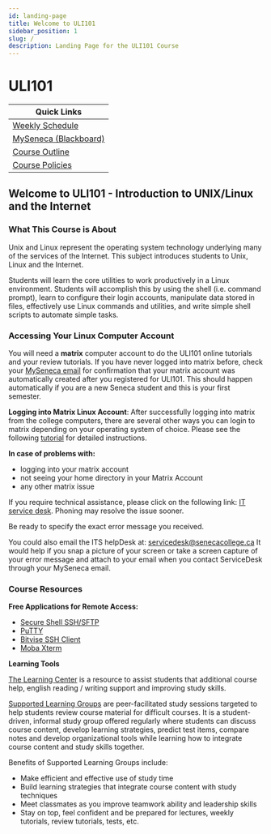 ```yaml
---
id: landing-page
title: Welcome to ULI101
sidebar_position: 1
slug: /
description: Landing Page for the ULI101 Course
---
```


# ULI101

| **Quick Links** |
| --- |
| [Weekly Schedule](./intro.md) |
| [MySeneca (Blackboard)](https://my.senecacollege.ca/) |
| [Course Outline](https://apps.senecacollege.ca/ssos/findOutline.do?termCode=20232&subjectCode=ULI101&schoolCode=SICT) |
| [Course Policies](/B-SubSection2/course-policies.md) |

## Welcome to ULI101 - Introduction to UNIX/Linux and the Internet

### What This Course is About

Unix and Linux represent the operating system technology underlying many of the services of the Internet. This subject introduces students to Unix, Linux and the Internet.

Students will learn the core utilities to work productively in a Linux environment. Students will accomplish this by using the shell (i.e. command prompt), learn to configure their login accounts, manipulate data stored in files, effectively use Linux commands and utilities, and write simple shell scripts to automate simple tasks.

### Accessing Your Linux Computer Account

You will need a **matrix** computer account to do the ULI101 online tutorials and your review tutorials. If you have never logged into matrix before, check your [MySeneca email](https://myseneca.ca/) for confirmation that your matrix account was automatically created after you registered for ULI101. This should happen automatically if you are a new Seneca student and this is your first semester.

**Logging into Matrix Linux Account**: After successfully logging into matrix from the college computers, there are several other ways you can login to matrix depending on your operating system of choice. Please see the following [tutorial](./tutorial1.md#method-1-connecting-to-your-matrix-account-from-your-home-computer) for detailed instructions.

**In case of problems with:**

  - logging into your matrix account
  - not seeing your home directory in your Matrix Account
  - any other matrix issue

If you require technical assistance, please click on the following link:
[IT service desk](https://students.senecacollege.ca/spaces/190/support/wiki/view/1473/contact-its). Phoning may resolve the issue sooner.

Be ready to specify the exact error message you received.

You could also email the ITS helpDesk at: servicedesk@senecacollege.ca
It would help if you snap a picture of your screen or take a screen capture of your error message and attach to your email when you contact ServiceDesk through your MySeneca email.

### Course Resources

**Free Applications for Remote Access:**

- [Secure Shell SSH/SFTP](https://www.sfsu.edu/ftp/win/ssh/SSHSecureShellClient-3.2.9.exe)
- [PuTTY](https://www.chiark.greenend.org.uk/~sgtatham/putty/latest.html)
- [Bitvise SSH Client](https://www.bitvise.com/ssh-client-download)
- [Moba Xterm](https://mobaxterm.mobatek.net/download-home-edition.html)


**Learning Tools**

[The Learning Center](http://inside.senecacollege.ca/learningcentres/supported-learning-groups.html) is a resource to assist students that additional course help, english reading / writing support and improving study skills.

[Supported Learning Groups](https://library.senecacollege.ca/learningcentre/slg) are peer-facilitated study sessions targeted to help students review course material for difficult courses. It is a student-driven, informal study group offered regularly where students can discuss course content, develop learning strategies, predict test items, compare notes and develop organizational tools while learning how to integrate course content and study skills together.

Benefits of Supported Learning Groups include:
  - Make efficient and effective use of study time
  - Build learning strategies that integrate course content with study techniques
  - Meet classmates as you improve teamwork ability and leadership skills
  - Stay on top, feel confident and be prepared for lectures, weekly tutorials, review tutorials, tests, etc.
